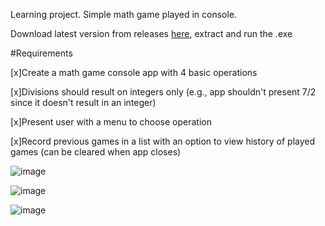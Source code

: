 Learning project. Simple math game played in console.

Download latest version from releases [here](https://github.com/bheston1/console-math-game/releases/latest), extract and run the .exe

#Requirements

[x]Create a math game console app with 4 basic operations

[x]Divisions should result on integers only (e.g., app shouldn't present 7/2 since it doesn't result in an integer)

[x]Present user with a menu to choose operation

[x]Record previous games in a list with an option to view history of played games (can be cleared when app closes)

![image](https://github.com/bheston1/console-math-game/assets/111481356/60deab54-d27c-4ad8-b358-3cf94850bba1)

![image](https://github.com/bheston1/console-math-game/assets/111481356/e6446a26-a21a-434a-86e3-6ded72b8a4c3)

![image](https://github.com/bheston1/console-math-game/assets/111481356/6e50f62f-65a5-4d6a-a835-bbe8255106aa)
